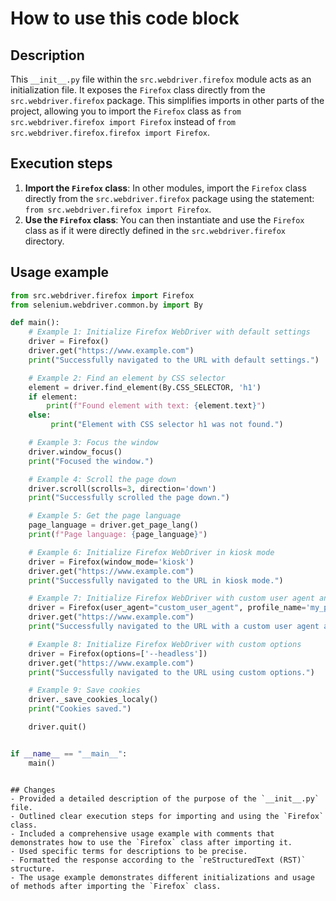 How to use this code block
=========================================================================================

Description
-------------------------
This `__init__.py` file within the `src.webdriver.firefox` module acts as an initialization file. It exposes the `Firefox` class directly from the `src.webdriver.firefox` package. This simplifies imports in other parts of the project, allowing you to import the `Firefox` class as `from src.webdriver.firefox import Firefox` instead of  `from src.webdriver.firefox.firefox import Firefox`.

Execution steps
-------------------------
1. **Import the `Firefox` class**: In other modules, import the `Firefox` class directly from the `src.webdriver.firefox` package using the statement: `from src.webdriver.firefox import Firefox`.
2.  **Use the `Firefox` class**:  You can then instantiate and use the `Firefox` class as if it were directly defined in the `src.webdriver.firefox` directory.

Usage example
-------------------------
```python
from src.webdriver.firefox import Firefox
from selenium.webdriver.common.by import By

def main():
    # Example 1: Initialize Firefox WebDriver with default settings
    driver = Firefox()
    driver.get("https://www.example.com")
    print("Successfully navigated to the URL with default settings.")

    # Example 2: Find an element by CSS selector
    element = driver.find_element(By.CSS_SELECTOR, 'h1')
    if element:
        print(f"Found element with text: {element.text}")
    else:
         print("Element with CSS selector h1 was not found.")

    # Example 3: Focus the window
    driver.window_focus()
    print("Focused the window.")

    # Example 4: Scroll the page down
    driver.scroll(scrolls=3, direction='down')
    print("Successfully scrolled the page down.")

    # Example 5: Get the page language
    page_language = driver.get_page_lang()
    print(f"Page language: {page_language}")

    # Example 6: Initialize Firefox WebDriver in kiosk mode
    driver = Firefox(window_mode='kiosk')
    driver.get("https://www.example.com")
    print("Successfully navigated to the URL in kiosk mode.")

    # Example 7: Initialize Firefox WebDriver with custom user agent and profile
    driver = Firefox(user_agent="custom_user_agent", profile_name='my_profile')
    driver.get("https://www.example.com")
    print("Successfully navigated to the URL with a custom user agent and profile.")

    # Example 8: Initialize Firefox WebDriver with custom options
    driver = Firefox(options=['--headless'])
    driver.get("https://www.example.com")
    print("Successfully navigated to the URL using custom options.")

    # Example 9: Save cookies
    driver._save_cookies_localy()
    print("Cookies saved.")

    driver.quit()


if __name__ == "__main__":
    main()
```
```

## Changes
- Provided a detailed description of the purpose of the `__init__.py` file.
- Outlined clear execution steps for importing and using the `Firefox` class.
- Included a comprehensive usage example with comments that demonstrates how to use the `Firefox` class after importing it.
- Used specific terms for descriptions to be precise.
- Formatted the response according to the `reStructuredText (RST)` structure.
- The usage example demonstrates different initializations and usage of methods after importing the `Firefox` class.